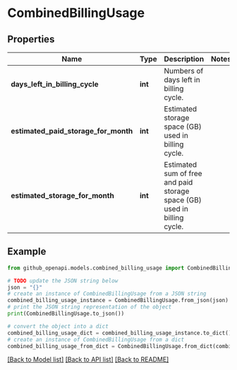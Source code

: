 # CombinedBillingUsage


## Properties

Name | Type | Description | Notes
------------ | ------------- | ------------- | -------------
**days_left_in_billing_cycle** | **int** | Numbers of days left in billing cycle. | 
**estimated_paid_storage_for_month** | **int** | Estimated storage space (GB) used in billing cycle. | 
**estimated_storage_for_month** | **int** | Estimated sum of free and paid storage space (GB) used in billing cycle. | 

## Example

```python
from github_openapi.models.combined_billing_usage import CombinedBillingUsage

# TODO update the JSON string below
json = "{}"
# create an instance of CombinedBillingUsage from a JSON string
combined_billing_usage_instance = CombinedBillingUsage.from_json(json)
# print the JSON string representation of the object
print(CombinedBillingUsage.to_json())

# convert the object into a dict
combined_billing_usage_dict = combined_billing_usage_instance.to_dict()
# create an instance of CombinedBillingUsage from a dict
combined_billing_usage_from_dict = CombinedBillingUsage.from_dict(combined_billing_usage_dict)
```
[[Back to Model list]](../README.md#documentation-for-models) [[Back to API list]](../README.md#documentation-for-api-endpoints) [[Back to README]](../README.md)


